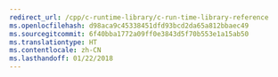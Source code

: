 ```yaml
---
redirect_url: /cpp/c-runtime-library/c-run-time-library-reference
ms.openlocfilehash: d98aca9c45338451dfd93bcd2da65a812bbaec49
ms.sourcegitcommit: 6f40bba1772a09ff0e3843d5f70b553e1a15ab50
ms.translationtype: HT
ms.contentlocale: zh-CN
ms.lasthandoff: 01/22/2018
---
```

